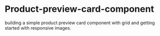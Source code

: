 # Product-preview-card-component
building a simple product preview card component with grid and getting started with responsive images.
